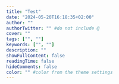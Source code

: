 ```yaml
---
title: "Test"
date: "2024-05-20T16:18:35+02:00"
author: ""
authorTwitter: "" #do not include @
cover: ""
tags: ["", ""]
keywords: ["", ""]
description: ""
showFullContent: false
readingTime: false
hideComments: false
color: "" #color from the theme settings
---
```


